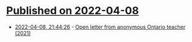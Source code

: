 # [Published on 2022-04-08](index.md)

* [2022-04-08, 21:44:26](https://news.ycombinator.com/item?id=30962871) - [Open letter from anonymous Ontario teacher (2021)](https://karlstack.substack.com/p/open-letter-from-an-anonymous-ontario)
